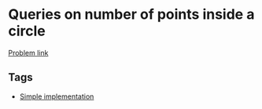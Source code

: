 # Queries on number of points inside a circle

[Problem link](https://leetcode.com/problems/queries-on-number-of-points-inside-a-circle)

## Tags

* [Simple implementation](/README.md#Simple_implementation)
